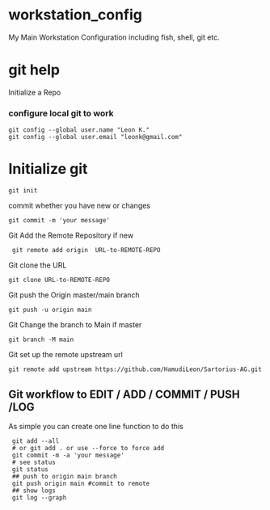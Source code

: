 # workstation_config
My Main Workstation Configuration including fish, shell, git etc.


# git help

Initialize a Repo 

### configure local git to work 


```
git config --global user.name "Leon K."
git config --global user.email "leonk@gmail.com"

```

# Initialize git
```
git init
```
commit whether you have new or changes
```
git commit -m 'your message'
```
Git Add the Remote Repository if new 
```
 git remote add origin  URL-to-REMOTE-REPO
```
Git clone the URL 
```
git clone URL-to-REMOTE-REPO
```
Git push the Origin master/main branch
```
git push -u origin main
```
Git Change the branch to Main if master

```
git branch -M main
```
Git set up the remote upstream url 

```
git remote add upstream https://github.com/HamudiLeon/Sartorius-AG.git
```

## Git workflow to EDIT / ADD / COMMIT / PUSH /LOG
As simple you can create one line function to do this 

```
 git add --all
 # or git add . or use --force to force add
 git commit -m -a 'your message'
 # see status
 git status 
 ## push to origin main branch 
 git push origin main #commit to remote
 ## show logs
 git log --graph
 
``` 
